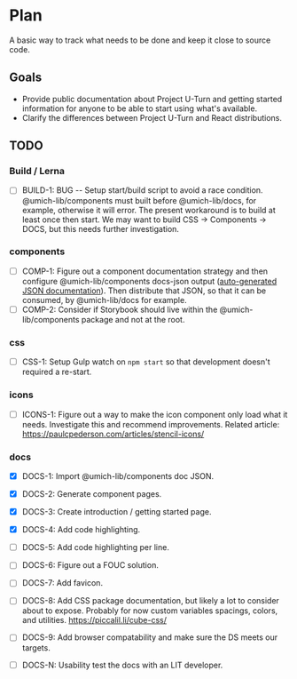 # Plan

A basic way to track what needs to be done and keep it close to source code.

## Goals

- Provide public documentation about Project U-Turn and getting started information for anyone to be able to start using what's available.
- Clarify the differences between Project U-Turn and React distributions.

## TODO

### Build / Lerna

- [ ] BUILD-1: BUG -- Setup start/build script to avoid a race condition. @umich-lib/components must built before @umich-lib/docs, for example, otherwise it will error. The present workaround is to build at least once then start. We may want to build CSS -> Components -> DOCS, but this needs further investigation.

### components

- [ ] COMP-1: Figure out a component documentation strategy and then configure @umich-lib/components docs-json output ([auto-generated JSON documentation](https://stenciljs.com/docs/docs-json)). Then distribute that JSON, so that it can be consumed, by @umich-lib/docs for example.
- [ ] COMP-2: Consider if Storybook should live within the @umich-lib/components package and not at the root.

### css

- [ ] CSS-1: Setup Gulp watch on `npm start` so that development doesn't required a re-start.

### icons

- [ ] ICONS-1: Figure out a way to make the icon component only load what it needs. Investigate this and recommend improvements. Related article: https://paulcpederson.com/articles/stencil-icons/

### docs

- [x] DOCS-1: Import @umich-lib/components doc JSON.
- [x] DOCS-2: Generate component pages.
- [x] DOCS-3: Create introduction / getting started page.
- [x] DOCS-4: Add code highlighting.
- [ ] DOCS-5: Add code highlighting per line.
- [ ] DOCS-6: Figure out a FOUC solution.
- [ ] DOCS-7: Add favicon.
- [ ] DOCS-8: Add CSS package documentation, but likely a lot to consider about to expose. Probably for now custom variables spacings, colors, and utilities. https://piccalil.li/cube-css/
- [ ] DOCS-9: Add browser compatability and make sure the DS meets our targets.

- [ ] DOCS-N: Usability test the docs with an LIT developer.
